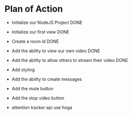 # Plan of Action

- Initialize our NodeJS Project DONE
- Initialize our first view DONE
- Create a room id DONE
- Add the ability to view our own video DONE
- Add the ability to allow others to stream their video DONE
- Add styling
- Add the ability to create messages
- Add the mute button
- Add the stop video button

- attention tracker
    api use hoga